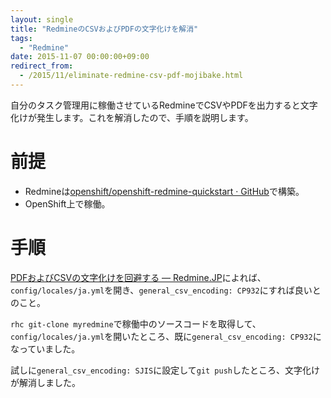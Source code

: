 ```yaml
---
layout: single
title: "RedmineのCSVおよびPDFの文字化けを解消"
tags:
  - "Redmine"
date: 2015-11-07 00:00:00+09:00
redirect_from:
  - /2015/11/eliminate-redmine-csv-pdf-mojibake.html
---
```


自分のタスク管理用に稼働させているRedmineでCSVやPDFを出力すると文字化けが発生します。これを解消したので、手順を説明します。

<!-- more -->

# 前提

* Redmineは[openshift/openshift-redmine-quickstart · GitHub](https://github.com/openshift/openshift-redmine-quickstart)で構築。
* OpenShift上で稼働。

# 手順

[PDFおよびCSVの文字化けを回避する — Redmine.JP](http://redmine.jp/faq/general/pdfcsv/)によれば、`config/locales/ja.yml`を開き、`general_csv_encoding: CP932`にすれば良いとのこと。

`rhc git-clone myredmine`で稼働中のソースコードを取得して、`config/locales/ja.yml`を開いたところ、既に`general_csv_encoding: CP932`になっていました。

試しに`general_csv_encoding: SJIS`に設定して`git push`したところ、文字化けが解消しました。
